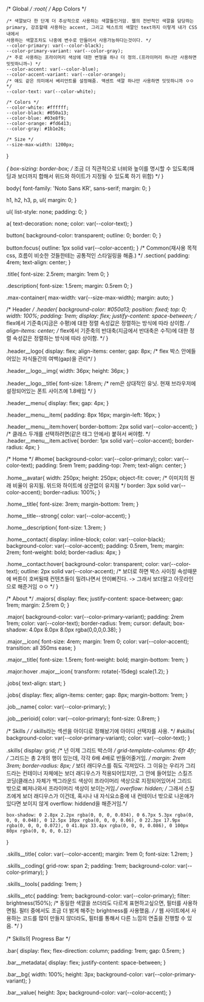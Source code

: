 /* Global */
:root{
    /* App Colors */

    /* 색깔보다 한 단계 더 추상적으로 사용하는 색깔들인거암. 웹의 전반적인 색깔을 담당하는
    primary, 강조할때 사용하는 accent, 그리고 텍스트의 색깔인 text까지 이렇게 내가 CSS내에서
    사용하는 색깔조차도 나중에 변수로 만들어서 사용가능하다는것이다. */
    --color-primary: var(--color-black);
    --color-primary-variant: var(--color-gray);
    /* 주로 사용하는 프라이머리 색상에 대한 변형을 하나 더 정의.(프라이머리 하나만 사용하면 밋밋하니까~) */
    --color-accent: var(--color-blue);
    --color-accent-variant: var(--color-orange);
    /* 얘도 같은 의미에서 베리언트를 설정해줌. 액센트 색깔 하나만 사용하면 밋밋하니까 ㅇㅇ */
    --color-text: var(--color-white);
    
    /* Colors */
    --color-white: #ffffff;
    --color-black: #050a13;
    --color-blue: #03e8f9;
    --color-orange: #fd6413;
    --color-gray: #1b1e26;

    /* Size */
    --size-max-width: 1200px;
}

*{
    box-sizing: border-box;
    /* 조금 더 직관적으로 너비와 높이를 명시할 수 있도록(패딩과 보더까지 합해서 위드와 하이트가 지정될 수 있도록 하기 위함) */
}

body{
    font-family: 'Noto Sans KR', sans-serif;
    margin: 0;
}

h1, h2, h3, p, ul{
    margin: 0;
}

ul{
    list-style: none;
    padding: 0;
}

a{
    text-decoration: none;
    color: var(--color-text);
}

button{
    background-color: transparent;
    outline: 0;
    border: 0;
}

button:focus{
    outline: 1px solid var(--color-accent);
}
/* Common(재사용 목적 css, 흐름이 비슷한 것들한테는 공통적인 스타일링을 해줌.) */
.section{
    padding: 4rem;
    text-align: center;
}

.title{
    font-size: 2.5rem;
    margin: 1rem 0;
}

.description{
    font-size: 1.5rem;
    margin: 0.5rem 0;
}

.max-container{
    max-width: var(--size-max-width);
    margin: auto;
}

/* Header */
.header{
    background-color: #050a13;
    position: fixed;
    top: 0;
    width: 100%;
    padding: 1rem;
    display: flex;
    justify-content: space-between;
    /* flex에서 기준축(지금은 수평)에 대한 정렬 속성값은 정렬하는 방식에 따라 상이함. */
    align-items: center;
    /* flex에서 기준축의 반대축(지금에서 반대축은 수직)에 대한 정렬 속성값은 정렬하는 방식에 따라 상이함. */
}

.header__logo{
    display: flex;
    align-items: center;
    gap: 8px;
    /* flex 박스 안에들어있는 자식들간의 여백(gap)을 관리*/
}

.header__logo__img{
    width: 36px;
    height: 36px;
}

.header__logo__title{
    font-size: 1.8rem;
    /* rem은 상대적인 유닛. 현재 브라우저에 설정되어있는 폰트 사이즈에 1.8배임 */
}

.header__menu{
    display: flex;
    gap: 4px;
}

.header__menu__item{
    padding: 8px 16px;
    margin-left: 16px;
}

.header__menu__item:hover{
    border-bottom: 2px solid var(--color-accent);
}
/* 클래스 두개를 선택하려면(같은 태그 안에서) 붙혀서 써야함. */
.header__menu__item.active{
    border: 1px solid var(--color-accent);
    border-radius: 4px;
}

/* Home */
#home{
    background-color: var(--color-primary);
    color: var(--color-text);
    padding: 5rem 1rem;
    padding-top: 7rem;
    text-align: center;
}

.home__avatar{
    width: 250px;
    height: 250px;
    object-fit: cover;
    /* 이미지의 원래 비율이 유지됨. 위드와 하이트에 상관없이 유지됨 */
    border: 3px solid var(--color-accent);
    border-radius: 100%;
}

.home__title{
    font-size: 3rem;
    margin-bottom: 1rem;
}

.home__title--strong{
    color: var(--color-accent);
}

.home__description{
    font-size: 1.3rem;
}

.home__contact{
    display: inline-block;
    color: var(--color-black);
    background-color: var(--color-accent);
    padding: 0.5rem, 1rem;
    margin: 2rem;
    font-weight: bold;
    border-radius: 4px;
}

.home__contact:hover{
    background-color: transparent;
    color: var(--color-text);
    outline: 2px solid var(--color-accent);
    /* 보더로 하면 박스 사이징 속성때문에 버튼이 호버될때 컨텐츠들이 밀려나면서 안이뻐진다. -> 그래서 보더말고 아웃라인으로 해준거임 ㅇㅇ */
}

/* About */
.majors{
    display: flex;
    justify-content: space-between;
    gap: 1rem;
    margin: 2.5rem 0;
}

.major{
    background-color: var(--color-primary-variant);
    padding: 2rem 1rem;
    color: var(--color-text);
    border-radius: 1rem;
    cursor: default;
    box-shadow: 4.0px 8.0px 8.0px rgba(0,0,0,0.38);
}

.major__icon{
    font-size: 4rem;
    margin: 1rem 0;
    color: var(--color-accent);
    transition: all 350ms ease;
}

.major__title{
    font-size: 1.5rem;
    font-weight: bold;
    margin-bottom: 1rem;
}

.major:hover .major__icon{
    transform: rotate(-15deg) scale(1.2);
}

.jobs{
    text-align: start;
}

.jobs{
    display: flex;
    align-items: center;
    gap: 8px;
    margin-bottom: 1rem;
}

.job__name{
    color: var(--color-primary);
}

.job__perioid{
    color: var(--color-primary);
    font-size: 0.8rem;
}

/* Skills */
/* skills라는 섹션을 아이디로 정해놨기에 아이디 선택자를 사용. */
#skills{
    background-color: var(--color-primary-variant);
    color: var(--color-text);
}

.skills{
    display: grid;
    /* 넌 이제 그리드 박스야 */
    grid-template-columns: 6fr 4fr;
    /* 그리드는 총 2개의 행이 있는데, 각각 6배 4배로 반들어줄거임. */
    margin: 2rem 3rem;
    border-radius: 8px;
    /* 보더 래디우스를 줘도 각져있다. 그 이유는  우리가 그리드라는 컨테이너 자체에는 
    보더 래디우스가 적용되어있지만, 그 안에 들어있는 스킬즈 코딩(클래스) 자체가 백그라운드 색상이 프라이머리 색상으로 지정되어있어서 그리드 밖으로 삐져나와서 프라이머리 색상이 보이는거임.*/
    overflow: hidden;
    /* 그래서 스킬즈에게 보더 래디우스가 이건데, 혹시나 내 자식요소중에 내 컨테이너 밖으로 나온애가 있다면 보이지 않게 overflow: hiddend을 해준거임.*/

    box-shadow: 0 2.8px 2.2px rgba(0, 0, 0, 0.034), 0 6.7px 5.3px rgba(0, 0, 0, 0.048), 0 12.5px 10px rgba(0, 0, 0, 0.06), 0 22.3px 17.9px rgba(0, 0, 0, 0.072), 0 41.8px 33.4px rgba(0, 0, 0, 0.086), 0 100px 80px rgba(0, 0, 0, 0.12)
}

.skills__title{
    color: var(--color-accent);
    margin: 1rem 0;
    font-size: 1.2rem;
}

.skills__coding{
    grid-row: span 2;
    padding: 1rem;
    background-color: var(--color-primary);
}

.skills__tools{
    padding: 1rem;
}

.skills__etc{
    padding: 1rem;
    background-color: var(--color-primary);
    filter: brightness(150%);
    /* 동일한 색깔을 쓰더라도 다르게 표현하고싶으면, 필터를 사용하면됨. 
    필터 중에서도 조금 더 밝게 해주는 brightness를 사용했음. */
    /* 웹 사이트에서 사용하는 코드를 많이 만들지 않더라도, 필터를 통해서 다른 느낌의 연출을 진행할 수 있음. */
}

/* Skills의 Progress Bar */

.bar{
    display: flex;
    flex-direction: column;
    padding: 1rem;
    gap: 0.5rem;
}

.bar__metadata{
    display: flex;
    justify-content: space-between;
}

.bar__bg{
    width: 100%;
    height: 3px;
    background-color: var(--color-primary-variant);
}

.bar__value{
    height: 3px;
    background-color: var(--color-accent);
}
